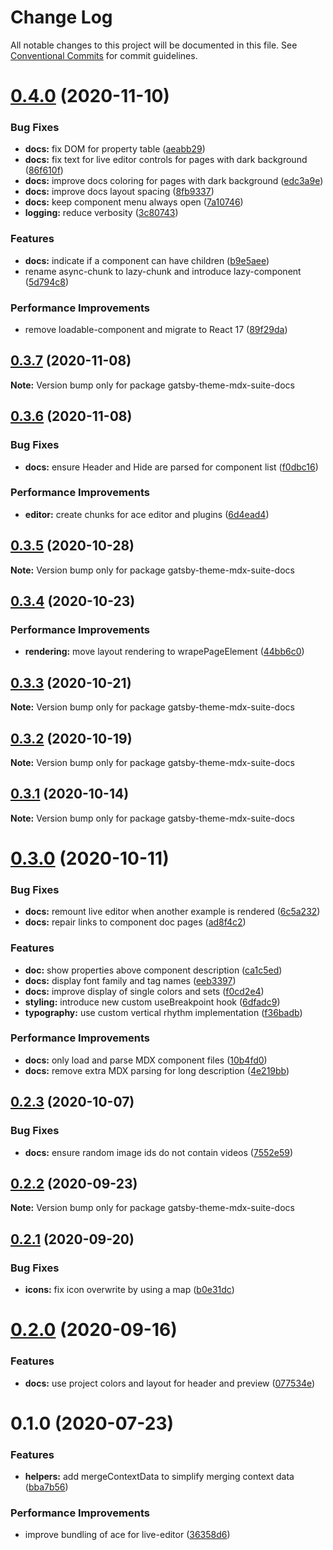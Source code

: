 # Change Log

All notable changes to this project will be documented in this file.
See [Conventional Commits](https://conventionalcommits.org) for commit guidelines.

# [0.4.0](https://github.com/axe312ger/gatsby-mdx-suite/compare/gatsby-theme-mdx-suite-docs@0.3.7...gatsby-theme-mdx-suite-docs@0.4.0) (2020-11-10)


### Bug Fixes

* **docs:** fix DOM for property table ([aeabb29](https://github.com/axe312ger/gatsby-mdx-suite/commit/aeabb29bc2723bb919024ca36340cf0dad24ea4f))
* **docs:** fix text for live editor controls for pages with dark background ([86f610f](https://github.com/axe312ger/gatsby-mdx-suite/commit/86f610f3ac4240150bedf9d3e9ecc208811ce750))
* **docs:** improve docs coloring for pages with dark background ([edc3a9e](https://github.com/axe312ger/gatsby-mdx-suite/commit/edc3a9e978b1c50735fbccece1da6f9a1126e824))
* **docs:** improve docs layout spacing ([8fb9337](https://github.com/axe312ger/gatsby-mdx-suite/commit/8fb9337b1afa13b1ba6aa4276ec6b113b410ce23))
* **docs:** keep component menu always open ([7a10746](https://github.com/axe312ger/gatsby-mdx-suite/commit/7a10746246dc681cb4df67f9f97bb5cbd53b3f69))
* **logging:** reduce verbosity ([3c80743](https://github.com/axe312ger/gatsby-mdx-suite/commit/3c8074329ce0de15210cf9f8b19a8afd276b22cf))


### Features

* **docs:** indicate if a component can have children ([b9e5aee](https://github.com/axe312ger/gatsby-mdx-suite/commit/b9e5aee32b968769d72a0c5fb83f29a6ce9bdf25))
* rename async-chunk to lazy-chunk and introduce lazy-component ([5d794c8](https://github.com/axe312ger/gatsby-mdx-suite/commit/5d794c8c009e53b4fa16097624346394a8cf1338))


### Performance Improvements

* remove loadable-component and migrate to React 17 ([89f29da](https://github.com/axe312ger/gatsby-mdx-suite/commit/89f29da1dc1a064638d77d6a614bfb5fad9efef9))





## [0.3.7](https://github.com/axe312ger/gatsby-mdx-suite/compare/gatsby-theme-mdx-suite-docs@0.3.6...gatsby-theme-mdx-suite-docs@0.3.7) (2020-11-08)

**Note:** Version bump only for package gatsby-theme-mdx-suite-docs





## [0.3.6](https://github.com/axe312ger/gatsby-mdx-suite/compare/gatsby-theme-mdx-suite-docs@0.3.5...gatsby-theme-mdx-suite-docs@0.3.6) (2020-11-08)


### Bug Fixes

* **docs:** ensure Header and Hide are parsed for component list ([f0dbc16](https://github.com/axe312ger/gatsby-mdx-suite/commit/f0dbc1622cf8483ec22f5c87fa84383f59e20aa1))


### Performance Improvements

* **editor:** create chunks for ace editor and plugins ([6d4ead4](https://github.com/axe312ger/gatsby-mdx-suite/commit/6d4ead457bc0bd5487e18c25c30d9a15f83270ad))





## [0.3.5](https://github.com/axe312ger/gatsby-mdx-suite/compare/gatsby-theme-mdx-suite-docs@0.3.4...gatsby-theme-mdx-suite-docs@0.3.5) (2020-10-28)

**Note:** Version bump only for package gatsby-theme-mdx-suite-docs





## [0.3.4](https://github.com/axe312ger/gatsby-mdx-suite/compare/gatsby-theme-mdx-suite-docs@0.3.3...gatsby-theme-mdx-suite-docs@0.3.4) (2020-10-23)


### Performance Improvements

* **rendering:** move layout rendering to wrapePageElement ([44bb6c0](https://github.com/axe312ger/gatsby-mdx-suite/commit/44bb6c0db630460fdee9c2c6691234bcc015e034))





## [0.3.3](https://github.com/axe312ger/gatsby-mdx-suite/compare/gatsby-theme-mdx-suite-docs@0.3.2...gatsby-theme-mdx-suite-docs@0.3.3) (2020-10-21)

**Note:** Version bump only for package gatsby-theme-mdx-suite-docs





## [0.3.2](https://github.com/axe312ger/gatsby-mdx-suite/compare/gatsby-theme-mdx-suite-docs@0.3.1...gatsby-theme-mdx-suite-docs@0.3.2) (2020-10-19)

**Note:** Version bump only for package gatsby-theme-mdx-suite-docs





## [0.3.1](https://github.com/axe312ger/gatsby-mdx-suite/compare/gatsby-theme-mdx-suite-docs@0.3.0...gatsby-theme-mdx-suite-docs@0.3.1) (2020-10-14)

**Note:** Version bump only for package gatsby-theme-mdx-suite-docs





# [0.3.0](https://github.com/axe312ger/gatsby-mdx-suite/compare/gatsby-theme-mdx-suite-docs@0.2.3...gatsby-theme-mdx-suite-docs@0.3.0) (2020-10-11)


### Bug Fixes

* **docs:** remount live editor when another example is rendered ([6c5a232](https://github.com/axe312ger/gatsby-mdx-suite/commit/6c5a23249c181af04c1aac43e82668d3621ea4dd))
* **docs:** repair links to component doc pages ([ad8f4c2](https://github.com/axe312ger/gatsby-mdx-suite/commit/ad8f4c2e6032d7fec0a5c47e621da9fb894c024d))


### Features

* **doc:** show properties above component description ([ca1c5ed](https://github.com/axe312ger/gatsby-mdx-suite/commit/ca1c5ed574c8811cba6af3f2c1972926a81e9cd4))
* **docs:** display font family and tag names ([eeb3397](https://github.com/axe312ger/gatsby-mdx-suite/commit/eeb3397b062b8744a1974aefd1d2e31b23ddd150))
* **docs:** improve display of single colors and sets ([f0cd2e4](https://github.com/axe312ger/gatsby-mdx-suite/commit/f0cd2e49fffff79ee661234d1f98babb794482ec))
* **styling:** introduce new custom useBreakpoint hook ([6dfadc9](https://github.com/axe312ger/gatsby-mdx-suite/commit/6dfadc9dbcb6e80dc2f855fdb410e85f705e3b85))
* **typography:** use custom vertical rhythm implementation ([f36badb](https://github.com/axe312ger/gatsby-mdx-suite/commit/f36badb555cd944de0119bb9c6218e413bccb7a9))


### Performance Improvements

* **docs:** only load and parse MDX component files ([10b4fd0](https://github.com/axe312ger/gatsby-mdx-suite/commit/10b4fd0ac80ea410dba62ceadef8992ab65b5231))
* **docs:** remove extra MDX parsing for long description ([4e219bb](https://github.com/axe312ger/gatsby-mdx-suite/commit/4e219bbd5590d0ae0c1a832bdff00ccf58ab4a6f))





## [0.2.3](https://github.com/axe312ger/gatsby-mdx-suite/compare/gatsby-theme-mdx-suite-docs@0.2.2...gatsby-theme-mdx-suite-docs@0.2.3) (2020-10-07)


### Bug Fixes

* **docs:** ensure random image ids do not contain videos ([7552e59](https://github.com/axe312ger/gatsby-mdx-suite/commit/7552e5985bcc91025015168556f646629e101dea))





## [0.2.2](https://github.com/axe312ger/gatsby-mdx-suite/compare/gatsby-theme-mdx-suite-docs@0.2.1...gatsby-theme-mdx-suite-docs@0.2.2) (2020-09-23)

**Note:** Version bump only for package gatsby-theme-mdx-suite-docs





## [0.2.1](https://github.com/axe312ger/gatsby-mdx-suite/compare/gatsby-theme-mdx-suite-docs@0.2.0...gatsby-theme-mdx-suite-docs@0.2.1) (2020-09-20)


### Bug Fixes

* **icons:** fix icon overwrite by using a map ([b0e31dc](https://github.com/axe312ger/gatsby-mdx-suite/commit/b0e31dcf6ed469957eb3a3a6dc05c3b15582f5fe))





# [0.2.0](https://github.com/axe312ger/gatsby-mdx-suite/compare/gatsby-theme-mdx-suite-docs@0.1.0...gatsby-theme-mdx-suite-docs@0.2.0) (2020-09-16)


### Features

* **docs:** use project colors and layout for header and preview ([077534e](https://github.com/axe312ger/gatsby-mdx-suite/commit/077534ebaf7e065195c21d9ddd6b56715061486a))





# 0.1.0 (2020-07-23)


### Features

* **helpers:** add mergeContextData to simplify merging context data ([bba7b56](https://github.com/axe312ger/gatsby-mdx-suite/commit/bba7b561799d6775eecc2318ef912313532819dc))


### Performance Improvements

* improve bundling of ace for live-editor ([36358d6](https://github.com/axe312ger/gatsby-mdx-suite/commit/36358d6e17ffa63c4770ff5e2e514b1f4e2e8668))
